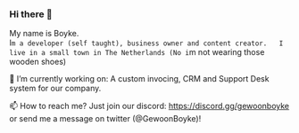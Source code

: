 ### Hi there 👋

My name is Boyke.  
I`m a developer (self taught), business owner and content creator.  
I live in a small town in The Netherlands (No i`m not wearing those wooden shoes)  
  
🔭 I’m currently working on: A custom invocing, CRM and Support Desk system for our company.
  
📫 How to reach me? Just join our discord: https://discord.gg/gewoonboyke or send me a message on twitter (@GewoonBoyke)!
